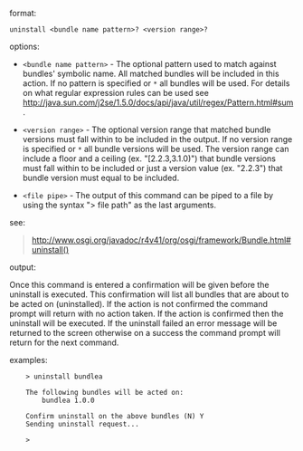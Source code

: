 format:

`uninstall <bundle name pattern>? <version range>?`

options:

  * `<bundle name pattern>` - The optional pattern used to match against bundles' symbolic name. All matched bundles will be included in this action. If no pattern is specified or `*` all bundles will be used. For details on what regular expression rules can be used see http://java.sun.com/j2se/1.5.0/docs/api/java/util/regex/Pattern.html#sum.

  * `<version range>` - The optional version range that matched bundle versions must fall within to be included in the output. If no version range is specified or `*` all bundle versions will be used. The version range can include a floor and a ceiling (ex. "[2.2.3,3.1.0)") that bundle versions must fall within to be included or just a version value (ex. "2.2.3") that bundle version must equal to be included.

  * `<file pipe>` - The output of this command can be piped to a file by using the syntax "> file path" as the last arguments.

see:

> http://www.osgi.org/javadoc/r4v41/org/osgi/framework/Bundle.html#uninstall()

output:

Once this command is entered a confirmation will be given before the uninstall is executed. This confirmation will list all bundles that are about to be acted on (uninstalled). If the action is not confirmed the command prompt will return with no action taken. If the action is confirmed then the uninstall will be executed. If the uninstall failed an error message will be returned to the screen otherwise on a success the command prompt will return for the next command.

examples:
```
    > uninstall bundlea
    
    The following bundles will be acted on:
        bundlea 1.0.0
    
    Confirm uninstall on the above bundles (N) Y
    Sending uninstall request...
    
    >
```